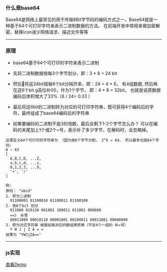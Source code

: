 ### 什么是base64
  Base64是网络上最常见的用于传输8Bit字节码的编码方式之一，Base64就是一种基于64个可打印字符来表示二进制数据的方法。
  在前端开发中常用来做加密解密、替换icon减少网络请求、描述文件等等

--- 

### 原理

- base64基于64个可打印的字符来表示二进制

- 先将二进制数据按每3个字节划分，即：3 * 8 = 24 bit

- 然后将这24bit按每6个bit分隔开来，即：24 = 4 * 6， 有4组数据, 然后再在这6个bit g高位补00，作为1个字节， 即：4 * 8 = 32bit， 也就是说原数据编码后体积增大了33%（8 / 24= 0.33 ）

- 最后将这6bit的二进制转为对应的可打印字符串，既可获得4个编码后的字符，最终组成了base64编码后的字符串

- 如果要编码的二进制不是3的倍数，最后会剩下1-2个字节怎么办？ 可以在编码的末尾加上1个或2个=号，表示补了多少字节，在解码时，会忽略掉。

```
这里定义64个可打印的字符串为 （因为按6个字节分割， 2^6 = 64， 所以最多也就64个字符）
0 ~ 63 
[
  A,B,C,D, ...Z,
  a,b,c,d, ...z,
  0,1,2,3, ...9,
  '+', '/'
]

例:
原码： "abcd"
1. 转为二进制 
  01100001 01100010 01100011 01100100
2. 按6个bit 划分
  011000 010110 001001 100011 011001 000000
  ==》 补零
  00011000 00010110 00001001 00100011 00011001 00000000
3. 转为对应字符串 根据前面对应的数组表转换（不足4个一组的 补=号）
  Y W J j Z A = =
结果为 "YWJjZA=="
```
---

### js实现

 [查看Demo](https://github.com/Ping5841/randomness/tree/master/base64/base64.js)

